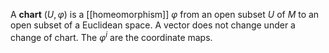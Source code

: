 A **chart** $(U,\varphi)$ is a [[homeomorphism]] $\varphi$ from an open subset $U$ of $M$ to an open subset of a Euclidean space. A vector does not change under a change of chart. The $\varphi^i$ are the coordinate maps.